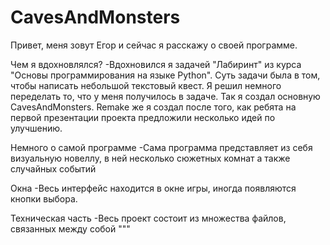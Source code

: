 
# CavesAndMonsters
Привет, меня зовут Егор и сейчас я расскажу о своей программе.

Чем я вдохновлялся?
-Вдохновился я задачей "Лабиринт" из курса "Основы программирования на языке Python". Суть задачи была в том, чтобы
написать небольшой текстовый квест. Я решил немного переделать то, что у меня получилось в задаче. Так я создал основную
CavesAndMonsters. Remake же я создал после того, как ребята на первой презентации проекта предложили несколько идей по
улучшению.

Немного о самой программе
-Сама программа представляет из себя визуальную новеллу, в ней несколько сюжетных комнат а также случайных событий

Окна
-Весь интерфейс находится в окне игры, иногда появляются кнопки выбора.

Техническая часть
-Весь проект состоит из множества файлов, связанных между собой
"""
